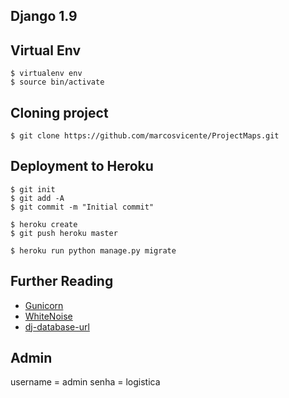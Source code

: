 ## Django 1.9

## Virtual Env

	$ virtualenv env
	$ source bin/activate

## Cloning project
	$ git clone https://github.com/marcosvicente/ProjectMaps.git

## Deployment to Heroku

    $ git init
    $ git add -A
    $ git commit -m "Initial commit"

    $ heroku create
    $ git push heroku master

    $ heroku run python manage.py migrate


## Further Reading
- [Gunicorn](https://warehouse.python.org/project/gunicorn/)
- [WhiteNoise](https://warehouse.python.org/project/whitenoise/)
- [dj-database-url](https://warehouse.python.org/project/dj-database-url/)

## Admin
username = admin
senha = logistica
